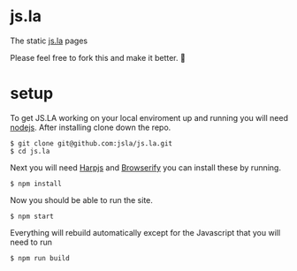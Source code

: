 # js.la

The static [js.la](http://js.la) pages

Please feel free to fork this and make it better. :yellow_heart: 

# setup

To get JS.LA working on your local enviroment up and running you will need [nodejs](http://nodejs.org/). After installing clone down the repo.

    $ git clone git@github.com:jsla/js.la.git
    $ cd js.la

Next you will need [Harpjs](http://harpjs.com/) and [Browserify](http://browserify.org/) you can install these by running.

    $ npm install 

Now you should be able to run the site.

    $ npm start

Everything will rebuild automatically except for the Javascript that you will need to run 

    $ npm run build
